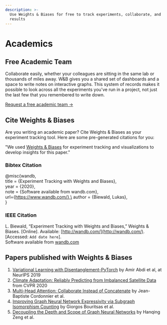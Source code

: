 ```yaml
---
description: >-
  Use Weights & Biases for free to track experiments, collaborate, and publish
  results
---
```


# Academics

## Free Academic Team

Collaborate easily, whether your colleagues are sitting in the same lab or thousands of miles away. W\&B gives you a shared set of dashboards and a space to write notes on interactive graphs. This system of records makes it possible to look across all the experiments you've run in a project, not just the last few that you remembered to write down.

[Request a free academic team →](https://www.wandb.com/academic)

## Cite Weights & Biases

Are you writing an academic paper? Cite Weights & Biases as your experiment tracking tool. Here are some pre-generated citations for you:

"We used [Weights & Biases](http://wandb.ai/) for experiment tracking and visualizations to develop insights for this paper."

### Bibtex Citation

@misc{wandb,\
title = {Experiment Tracking with Weights and Biases},\
year = {2020},\
note = {Software available from wandb.com},\
url={https://www.wandb.com/},\
author = {Biewald, Lukas},\
}

### IEEE Citation

L. Biewald, “Experiment Tracking with Weights and Biases,” Weights & Biases. \[Online]. Available: [http://wandb.com/](http://wandb.com/). \[Accessed: `Add date here`].\
Software available from [wandb.com](http://wandb.com/)

## Papers published with Weights & Biases

1. [Variational Learning with Disentanglement-PyTorch](https://arxiv.org/pdf/1912.05184.pdf) by Amir Abdi et al, at NeurIPS 2019
2. [Climate Adaptation: Reliably Predicting from Imbalanced Satellite Data](https://openaccess.thecvf.com/content\_CVPRW\_2020/papers/w5/Rawal\_Climate\_Adaptation\_Reliably\_Predicting\_From\_Imbalanced\_Satellite\_Data\_CVPRW\_2020\_paper.pdf) from CVPR 2020
3. [Multi-Head Attention: Collaborate Instead of Concatenate](https://arxiv.org/pdf/2006.16362.pdf) by Jean-Baptiste Cordonnier et al.
4. [Improving Graph Neural Network Expressivity via Subgraph Isomorphism Counting](https://grlplus.github.io/papers/75.pdf) by Giorgos Bouritsas et al.
5. [Decoupling the Depth and Scope of Graph Neural Networks](https://openreview.net/pdf?id=\_IY3\_4psXuf) by Hanqing Zeng et al.&#x20;
